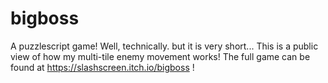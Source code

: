 # bigboss
A puzzlescript game! Well, technically. but it is very short...
This is a public view of how my multi-tile enemy movement works!
The full game can be found at https://slashscreen.itch.io/bigboss !
